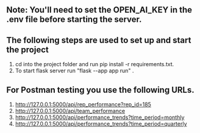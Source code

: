 Note: You'll need to set the OPEN_AI_KEY in the .env file before starting the server.
-


The following steps are used to set up and start the project
-
1. cd into the project folder and run pip install -r requirements.txt.
2. To start flask server run "flask --app app  run"  .


For Postman testing you use the following URLs.
-
1. http://127.0.0.1:5000/api/rep_performance?rep_id=185
2. http://127.0.0.1:5000/api/team_performance
3. http://127.0.0.1:5000/api/performance_trends?time_period=monthly
4. http://127.0.0.1:5000/api/performance_trends?time_period=quarterly
